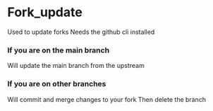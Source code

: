# Fork_update

Used to update forks
Needs the github cli installed
### If you are on the main branch
Will update the main branch from the upstream
### If you are on other branches
Will commit and merge changes to your fork
Then delete the branch
